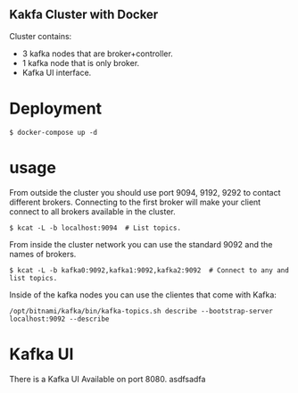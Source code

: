 Kakfa Cluster with Docker
-------------------------

Cluster contains:
* 3 kafka nodes that are broker+controller. 
* 1 kafka node that is only broker. 
* Kafka UI interface. 

# Deployment
```shell
$ docker-compose up -d 
```

# usage

From outside the cluster you should use port 9094, 9192, 9292 to contact different brokers. 
Connecting to the first broker will make your client connect to all brokers available in the 
cluster.
```shell
$ kcat -L -b localhost:9094  # List topics. 
```

From inside the cluster network you can use the standard 9092 and the names of brokers. 
```shell
$ kcat -L -b kafka0:9092,kafka1:9092,kafka2:9092  # Connect to any and list topics. 
```

Inside of the kafka nodes you can use the clientes that come with Kafka:
```shell
/opt/bitnami/kafka/bin/kafka-topics.sh describe --bootstrap-server localhost:9092 --describe
```

# Kafka UI 
There is a Kafka UI Available on port 8080. asdfsadfa
